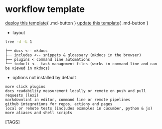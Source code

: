 # workflow template

[deploy this template](deploy.md){ .md-button } [update this template](update.md){ .md-button }

- layout

```sh
tree -d -L 1
```

```text
├── docs <-- mkdocs
├── includes <-- snippets & gloassary (mkdocs in the browser)
├── plugins < command line automations
└── todocli <-- task management files (works in command line and can be viewed in mkdocs)
```

- options not installed by default

```text
more click plugins
docs readability measurement locally or remote on push and pull requests (lexi)
markdownlint in editor, command line or remote pipelines
github integrations for repos, actions and pages
local or remote tests (includes examples in cucumber, python & js)
more aliases and shell scripts
```

[TAGS]
